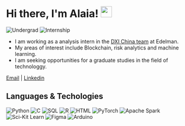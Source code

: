 # Hi there, I'm Alaia! <img src="https://raw.githubusercontent.com/MartinHeinz/MartinHeinz/master/wave.gif" width="30px">

![Undergrad](https://img.shields.io/badge/Undergrad-SCAU-blue)
![Internship](https://img.shields.io/badge/Internship-Edelman-blue)

- I am working as a analysis intern in the [DXI China team]([https://lab.plopes.org](https://www.edelmandxi.com/)) at Edelman.
- My areas of interest include Blockchain, risk analytics and machine learning.
- I am seeking opportunities for a graduate studies in the field of technologgy.

[Email](mailto:Alaiazhan@163.com) |  [Linkedin](https://www.linkedin.com/in/Yingyunzhan0731/)

## Languages & Techologies

![Python](https://img.shields.io/badge/-Python-000?&logo=Python)
![C](https://img.shields.io/badge/-C-000?&logo=C)
![SQL](https://img.shields.io/badge/-SQL-000?&logo=MySQL)
![R](https://img.shields.io/badge/-R-000?&logo=r)
![HTML](https://img.shields.io/badge/-HTML-000?&logo=html5)
![PyTorch](https://img.shields.io/badge/-PyTorch-000?&logo=PyTorch)
![Apache Spark](https://img.shields.io/badge/-Apache_Spark-000?&logo=apachespark)
![Sci-Kit Learn](https://img.shields.io/badge/-Sci_Kit-000?&logo=scikitlearn)
![Figma](https://img.shields.io/badge/-Figma-000?&logo=figma)
![Arduino](https://img.shields.io/badge/-Arduino-000?&logo=arduino)



